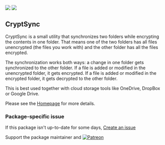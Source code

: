 [![](https://img.shields.io/chocolatey/v/csvfileview?color=green&label=csvfileview)](https://chocolatey.org/packages/csvfileview) [![](https://img.shields.io/chocolatey/dt/csvfileview)](https://chocolatey.org/packages/csvfileview)

## CryptSync
CryptSync is a small utility that synchronizes two folders while encrypting the contents in one folder. That means one of the two folders has all files unencrypted (the files you work with) and the other folder has all the files encrypted.

The synchronization works both ways: a change in one folder gets synchronized to the other folder. If a file is added or modified in the unencrypted folder, it gets encrypted. If a file is added or modified in the encrypted folder, it gets decrypted to the other folder.

This is best used together with cloud storage tools like OneDrive, DropBox or Google Drive.

Please see the [Homepage](https://tools.stefankueng.com/CryptSync.html) for more details.

### Package-specific issue
If this package isn't up-to-date for some days, [Create an issue](https://github.com/tunisiano187/Chocolatey-packages/issues/new/choose)

Support the package maintainer and [![Patreon](https://cdn.jsdelivr.net/gh/tunisiano187/Chocolatey-packages@d15c4e19c709e7148588d4523ffc6dd3cd3c7e5e/icons/patreon.png)](https://www.patreon.com/tunisiano)
